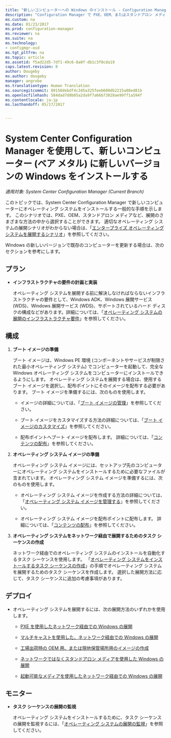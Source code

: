 ```yaml
---
title: "新しいコンピューターへの Windows のインストール - Configuration Manager | Microsoft Docs"
description: "Configuration Manager で PXE、OEM、またはスタンドアロン メディアを使用して、新しいコンピューター (ベア メタル) にオペレーティング システムをインストールします。"
ms.custom: na
ms.date: 01/23/2017
ms.prod: configuration-manager
ms.reviewer: na
ms.suite: na
ms.technology:
- configmgr-osd
ms.tgt_pltfrm: na
ms.topic: article
ms.assetid: f5ad22d5-7df1-49c6-8a0f-db1c3f0cda19
caps.latest.revision: 8
author: Dougeby
ms.author: dougeby
manager: angrobe
ms.translationtype: Human Translation
ms.sourcegitcommit: 89158debdf4c345a325feeb608db2215a88ed81b
ms.openlocfilehash: 584dad7d8b05a2da9f7a66b73028ae99ff1a594f
ms.contentlocale: ja-jp
ms.lasthandoff: 05/17/2017


---
```

# <a name="install-a-new-version-of-windows-on-a-new-computer-bare-metal-with-system-center-configuration-manager"></a>System Center Configuration Manager を使用して、新しいコンピューター (ベア メタル) に新しいバージョンの Windows をインストールする

*適用対象: System Center Configuration Manager (Current Branch)*

このトピックでは、System Center Configuration Manager で新しいコンピューターにオペレーティング システムをインストールする一般的な手順を示します。 このシナリオでは、PXE、OEM、スタンドアロン メディアなど、展開のさまざまな方法の中から選択することができます。 適切なオペレーティング システムの展開シナリオがわからない場合は、「[エンタープライズ オペレーティング システムを展開するシナリオ](scenarios-to-deploy-enterprise-operating-systems.md)」を参照してください。  

Windows の新しいバージョンで既存のコンピューターを更新する場合は、次のセクションを参考にします。  

##  <a name="BKMK_Plan"></a> プラン  

-   **インフラストラクチャの要件の計画と実装**  

     オペレーティング システムを展開する前に解決しなければならないインフラストラクチャの要件として、Windows ADK、Windows 展開サービス (WDS)、Windows 展開サービス (WDS)、サポートされているハード ディスクの構成などがあります。詳細については、「[オペレーティング システムの展開のインフラストラクチャ要件](../plan-design/infrastructure-requirements-for-operating-system-deployment.md)」を参照してください。

##  <a name="BKMK_Configure"></a> 構成  

1.  **ブート イメージの準備**  

     ブート イメージは、Windows PE 環境 (コンポーネントやサービスが制限された最小オペレーティング システム) でコンピューターを起動して、完全な Windows オペレーティング システムをコンピューターにインストールできるようにします。   オペレーティング システムを展開する場合は、使用するブート イメージを選択し、配布ポイントにそのイメージを配布する必要があります。 ブート イメージを準備するには、次のものを使用します。  

    -   イメージの詳細については、「[ブート イメージの管理](../get-started/manage-boot-images.md)」を参照してください。  

    -   ブート イメージをカスタマイズする方法の詳細については、「[ブート イメージのカスタマイズ](../get-started/customize-boot-images.md)」を参照してください。  

    -   配布ポイントへブート イメージを配布します。 詳細については、「[コンテンツの配布](../../core/servers/deploy/configure/deploy-and-manage-content.md#a-namebkmkdistributea-distribute-content)」を参照してください。  

2.  **オペレーティング システム イメージの準備**  

     オペレーティング システム イメージには、セットアップ先のコンピューターにオペレーティング システムをインストールするために必要なファイルが含まれています。 オペレーティング システム イメージを準備するには、次のものを使用します。  

    -   オペレーティング システム イメージを作成する方法の詳細については、「[オペレーティング システム イメージを管理する](../get-started/manage-operating-system-images.md)」を参照してください。

    -   オペレーティング システム イメージを配布ポイントに配布します。 詳細については、「[コンテンツの配布](../../core/servers/deploy/configure/deploy-and-manage-content.md#a-namebkmkdistributea-distribute-content)」を参照してください。

3.  **オペレーティング システムをネットワーク経由で展開するためのタスク シーケンスの作成**  

     ネットワーク経由でのオペレーティング システムのインストールを自動化するタスク シーケンスを使用します。 「[オペレーティング システムをインストールするタスク シーケンスの作成](create-a-task-sequence-to-install-an-operating-system.md)」の手順でオペレーティング システムを展開するためのタスク シーケンスを作成します。 選択した展開方法に応じて、タスク シーケンスに追加の考慮事項があります。  

##  <a name="BKMK_Deploy"></a> デプロイ  

-   オペレーティング システムを展開するには、次の展開方法のいずれかを使用します。  

    -   [PXE を使用したネットワーク経由での Windows の展開](use-pxe-to-deploy-windows-over-the-network.md)  

    -   [マルチキャストを使用した、ネットワーク経由での Windows の展開](use-multicast-to-deploy-windows-over-the-network.md)  

    -   [工場出荷時の OEM 用、または現地保管場所用のイメージの作成](create-an-image-for-an-oem-in-factory-or-a-local-depot.md)  

    -   [ネットワークではなくスタンドアロン メディアを使用した Windows の展開](use-stand-alone-media-to-deploy-windows-without-using-the-network.md)  

    -   [起動可能なメディアを使用したネットワーク経由での Windows の展開](use-bootable-media-to-deploy-windows-over-the-network.md)  

## <a name="monitor"></a>モニター  

-   **タスク シーケンスの展開の監視**  

     オペレーティング システムをインストールするために、タスク シーケンスの展開を監視するには、「[オペレーティング システムの展開の監視](monitor-operating-system-deployments.md)」を参照してください。  

